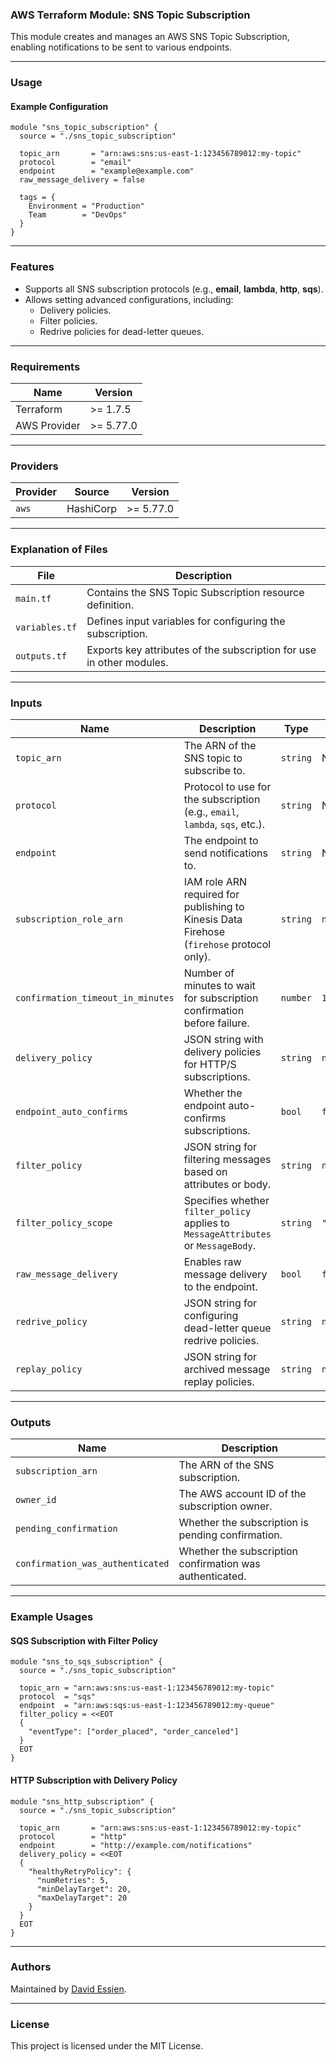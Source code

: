### AWS Terraform Module: SNS Topic Subscription

This module creates and manages an AWS SNS Topic Subscription, enabling notifications to be sent to various endpoints.

---

### **Usage**

#### Example Configuration

```hcl
module "sns_topic_subscription" {
  source = "./sns_topic_subscription"

  topic_arn       = "arn:aws:sns:us-east-1:123456789012:my-topic"
  protocol        = "email"
  endpoint        = "example@example.com"
  raw_message_delivery = false

  tags = {
    Environment = "Production"
    Team        = "DevOps"
  }
}
```

---

### **Features**

- Supports all SNS subscription protocols (e.g., **email**, **lambda**, **http**, **sqs**).
- Allows setting advanced configurations, including:
  - Delivery policies.
  - Filter policies.
  - Redrive policies for dead-letter queues.

---

### Requirements

| Name         | Version   |
| ------------ | --------- |
| Terraform    | >= 1.7.5  |
| AWS Provider | >= 5.77.0 |

---

### Providers

| Provider | Source    | Version   |
| -------- | --------- | --------- |
| `aws`    | HashiCorp | >= 5.77.0 |

---

### **Explanation of Files**

| **File**       | **Description**                                                      |
| -------------- | -------------------------------------------------------------------- |
| `main.tf`      | Contains the SNS Topic Subscription resource definition.             |
| `variables.tf` | Defines input variables for configuring the subscription.            |
| `outputs.tf`   | Exports key attributes of the subscription for use in other modules. |

---

### **Inputs**

| **Name**                          | **Description**                                                                           | **Type** | **Default**           | **Required** |
| --------------------------------- | ----------------------------------------------------------------------------------------- | -------- | --------------------- | ------------ |
| `topic_arn`                       | The ARN of the SNS topic to subscribe to.                                                 | `string` | N/A                   | Yes          |
| `protocol`                        | Protocol to use for the subscription (e.g., `email`, `lambda`, `sqs`, etc.).              | `string` | N/A                   | Yes          |
| `endpoint`                        | The endpoint to send notifications to.                                                    | `string` | N/A                   | Yes          |
| `subscription_role_arn`           | IAM role ARN required for publishing to Kinesis Data Firehose (`firehose` protocol only). | `string` | `null`                | No           |
| `confirmation_timeout_in_minutes` | Number of minutes to wait for subscription confirmation before failure.                   | `number` | `1`                   | No           |
| `delivery_policy`                 | JSON string with delivery policies for HTTP/S subscriptions.                              | `string` | `null`                | No           |
| `endpoint_auto_confirms`          | Whether the endpoint auto-confirms subscriptions.                                         | `bool`   | `false`               | No           |
| `filter_policy`                   | JSON string for filtering messages based on attributes or body.                           | `string` | `null`                | No           |
| `filter_policy_scope`             | Specifies whether `filter_policy` applies to `MessageAttributes` or `MessageBody`.        | `string` | `"MessageAttributes"` | No           |
| `raw_message_delivery`            | Enables raw message delivery to the endpoint.                                             | `bool`   | `false`               | No           |
| `redrive_policy`                  | JSON string for configuring dead-letter queue redrive policies.                           | `string` | `null`                | No           |
| `replay_policy`                   | JSON string for archived message replay policies.                                         | `string` | `null`                | No           |

---

### **Outputs**

| **Name**                         | **Description**                                          |
| -------------------------------- | -------------------------------------------------------- |
| `subscription_arn`               | The ARN of the SNS subscription.                         |
| `owner_id`                       | The AWS account ID of the subscription owner.            |
| `pending_confirmation`           | Whether the subscription is pending confirmation.        |
| `confirmation_was_authenticated` | Whether the subscription confirmation was authenticated. |

---

### **Example Usages**

#### SQS Subscription with Filter Policy

```hcl
module "sns_to_sqs_subscription" {
  source = "./sns_topic_subscription"

  topic_arn = "arn:aws:sns:us-east-1:123456789012:my-topic"
  protocol  = "sqs"
  endpoint  = "arn:aws:sqs:us-east-1:123456789012:my-queue"
  filter_policy = <<EOT
  {
    "eventType": ["order_placed", "order_canceled"]
  }
  EOT
}
```

#### HTTP Subscription with Delivery Policy

```hcl
module "sns_http_subscription" {
  source = "./sns_topic_subscription"

  topic_arn       = "arn:aws:sns:us-east-1:123456789012:my-topic"
  protocol        = "http"
  endpoint        = "http://example.com/notifications"
  delivery_policy = <<EOT
  {
    "healthyRetryPolicy": {
      "numRetries": 5,
      "minDelayTarget": 20,
      "maxDelayTarget": 20
    }
  }
  EOT
}
```

---

### **Authors**

Maintained by [David Essien](https://davidessien.com).

---

### **License**

This project is licensed under the MIT License.
